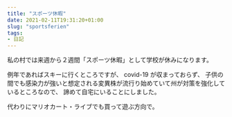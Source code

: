 ```yaml
---
title: "スポーツ休暇"
date: 2021-02-11T19:31:20+01:00
slug: "sportsferien"
tags:
- 日記
---
```

私の村では来週から２週間「スポーツ休暇」として学校が休みになります。

例年であればスキーに行くところですが、
covid-19 が収まっておらず、
子供の間でも感染力が強いと想定される変異株が流行り始めていて州が対策を強化しているところなので、
諦めて自宅にいることにしました。

代わりにマリオカート・ライブでも買って遊ぶ方向で。